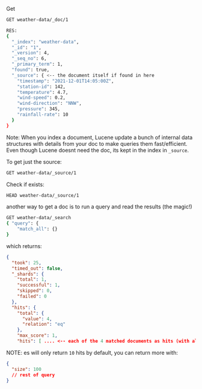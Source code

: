 Get

```bash
GET weather-data/_doc/1

RES:
{
  "_index": "weather-data",
  "_id": "1",
  "_version": 4,
  "_seq_no": 6,
  "_primary_term": 1,
  "found": true,
  "_source": { <-- the document itself if found in here
    "timestamp": "2021-12-01T14:05:00Z",
    "station-id": 142,
    "temperature": 4.7,
    "wind-speed": 0.2,
    "wind-direction": "NNW",
    "pressure": 345,
    "rainfall-rate": 10
  }
}
```

Note: When you index a document, Lucene update a bunch of internal data structures
with details from your doc to make queries them fast/efficient.
Even though Lucene doesnt need the doc, its kept in the index in `_source`.

To get just the source:

```bash
GET weather-data/_source/1
```

Check if exists:

```bash
HEAD weather-data/_source/1
```

another way to get a doc is to run a query and read the results (the magic!)

```bash
GET weather-data/_search
{ "query": {
    "match_all": {}
}
```

which returns:

```json
{
  "took": 25,
  "timed_out": false,
  "_shards": {
    "total": 1,
    "successful": 1,
    "skipped": 0,
    "failed": 0
  },
  "hits": {
    "total": {
      "value": 4,
      "relation": "eq"
    },
    "max_score": 1,
    "hits": [ .... <-- each of the 4 matched documents as hits (with all their es data and _source)
```

NOTE: es will only return `10` hits by default,
you can return more with:

```json
{
  "size": 100
  // rest of query
}
```
